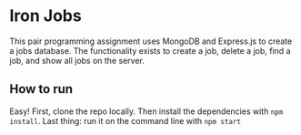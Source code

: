 # Iron Jobs

This pair programming assignment uses MongoDB and Express.js to create a jobs database. The functionality exists to create a job,
delete a job, find a job, and show all jobs on the server.

## How to run

Easy! First, clone the repo locally. Then install the dependencies with `npm install`.
Last thing: run it on the command line with `npm start`
